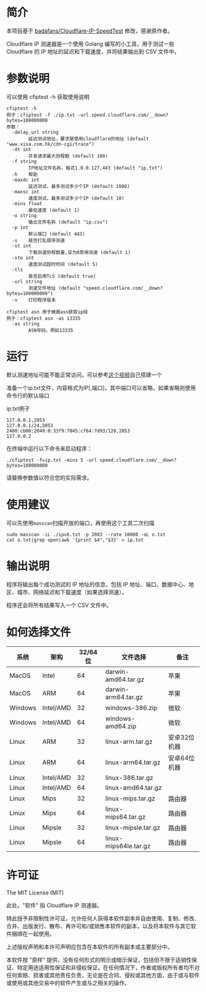 # 简介
本项目基于 [badafans/Cloudflare-IP-SpeedTest](https://github.com/badafans/Cloudflare-IP-SpeedTest) 修改，感谢原作者。

Cloudflare IP 测速器是一个使用 Golang 编写的小工具，用于测试一些 Cloudflare 的 IP 地址的延迟和下载速度，并将结果输出到 CSV 文件中。

# 参数说明
可以使用 cfiptest -h 获取使用说明
```
cfiptest -h
例子：cfiptest -f ./ip.txt -url speed.cloudflare.com/__down?bytes=100000000
参数：
  -delay_url string
        延迟测试地址，要求是使用cloudflare的地址 (default "www.visa.com.hk/cdn-cgi/trace")
  -dt int
        并发请求最大协程数 (default 100)
  -f string
        IP地址文件名称，格式1.0.0.127,443 (default "ip.txt")
  -h    帮助
  -maxdc int
        延迟测试，最多测试多少个IP (default 1000)
  -maxsc int
        速度测试，最多测试多少个IP (default 10)
  -mins float
        最低速度 (default 1)
  -o string
        输出文件名称 (default "ip.csv")
  -p int
        默认端口 (default 443)
  -s    是否打乱顺序测速
  -st int
        下载测速协程数量,设为0禁用测速 (default 1)
  -sto int
        速度测试超时时间 (default 5)
  -tls
        是否启用TLS (default true)
  -url string
        测速文件地址 (default "speed.cloudflare.com/__down?bytes=100000000")
  -v    打印程序版本

cfiptest asn 用于根据asn获取ip段
例子：cfiptest asn -as 13335
  -as string
        ASN号码，例如13335

```

# 运行
默认测速地址可能不能正常访问，可以参考[这个视频](https://www.youtube.com/watch?v=S4AZkvgnmmA)自己搭建一个

准备一个ip.txt文件，内容格式为IP[,端口]，其中端口可以省略，如果省略则使用命令行的默认端口

ip.txt例子
```
127.0.0.1,2053
127.0.0.1/24,2053
2400:cb00:2049:0:33f9:7045:cf64:7d93/120,2053
127.0.0.2
```

在终端中运行以下命令来启动程序：
```
./cfiptest -f=ip.txt -mins 5 -url speed.cloudflare.com/__down?bytes=100000000
```
请替换参数值以符合您的实际需求。

# 使用建议
可以先使用`masscan`扫描开放的端口，再使用这个工具二次扫描
```shell
sudo masscan -iL ./ipv6.txt -p 2083 --rate 10000 -oL o.txt
cat o.txt|grep open|awk '{print $4","$3}' > ip.txt
```

# 输出说明
程序将输出每个成功测试的 IP 地址的信息，包括 IP 地址、端口、数据中心、地区、城市、网络延迟和下载速度（如果选择测速）。

程序还会将所有结果写入一个 CSV 文件中。

# 如何选择文件
| 系统      | 架构        | 32/64位 | 文件选择                  | 备注      |
|---------|-----------|--------|-----------------------|---------|
| MacOS   | Intel     | 64     | darwin-amd64.tar.gz   | 苹果      |
| MacOS   | ARM       | 64     | darwin-arm64.tar.gz   | 苹果      |
| Windows | Intel/AMD | 32     | windows-386.zip       | 微软      |
| Windows | Intel/AMD | 64     | windows-amd64.zip     | 微软      |
| Linux   | ARM       | 32     | linux-arm.tar.gz      | 安卓32位机器 |
| Linux   | ARM       | 64     | linux-arm64.tar.gz    | 安卓64位机器 |
| Linux   | Intel/AMD | 32     | linux-386.tar.gz      |         |
| Linux   | Intel/AMD | 64     | linux-amd64.tar.gz    |         |
| Linux   | Mips      | 32     | linux-mips.tar.gz     | 路由器     |
| Linux   | Mips      | 64     | linux-mips64.tar.gz   | 路由器     |
| Linux   | Mipsle    | 32     | linux-mipsle.tar.gz   | 路由器     |
| Linux   | Mipsle    | 64     | linux-mips64le.tar.gz | 路由器     |

# 许可证
The MIT License (MIT)

此处，"软件" 指 Cloudflare IP 测速器。

特此授予非限制性许可证，允许任何人获得本软件副本并自由使用、复制、修改、合并、出版发行、散布、再许可和/或销售本软件的副本，以及将本软件与其它软件捆绑在一起使用。

上述版权声明和本许可声明应包含在本软件的所有副本或主要部分中。

本软件按 "原样" 提供，没有任何形式的明示或暗示保证，包括但不限于适销性保证、特定用途适用性保证和非侵权保证。在任何情况下，作者或版权所有者均不对任何索赔、损害或其他责任负责，无论是在合同、侵权或其他方面，由于或与软件或使用或其他交易中的软件产生或与之相关的操作。
